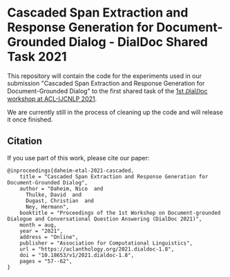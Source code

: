 # Cascaded Span Extraction and Response Generation for Document-Grounded Dialog - DialDoc Shared Task 2021

This repository will contain the code for the experiments used in our submission "Cascaded Span Extraction and Response Generation for Document-Grounded Dialog" to the first shared task of the [1st ⅅialⅅoc workshop at ACL-IJCNLP 2021](https://doc2dial.github.io/workshop2021/shared.html).

We are currently still in the process of cleaning up the code and will release it once finished.

## Citation

If you use part of this work, please cite our paper:

```
@inproceedings{daheim-etal-2021-cascaded,
    title = "Cascaded Span Extraction and Response Generation for Document-Grounded Dialog",
    author = "Daheim, Nico  and
      Thulke, David  and
      Dugast, Christian  and
      Ney, Hermann",
    booktitle = "Proceedings of the 1st Workshop on Document-grounded Dialogue and Conversational Question Answering (DialDoc 2021)",
    month = aug,
    year = "2021",
    address = "Online",
    publisher = "Association for Computational Linguistics",
    url = "https://aclanthology.org/2021.dialdoc-1.8",
    doi = "10.18653/v1/2021.dialdoc-1.8",
    pages = "57--62",
}
```
